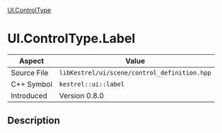 [UI.ControlType](index)
# UI.ControlType.Label
| Aspect | Value |
| --- | --- |
| Source File | `libKestrel/ui/scene/control_definition.hpp` |
| C++ Symbol | `kestrel::ui::label` |
| Introduced | Version 0.8.0 |
## Description

